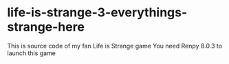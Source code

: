 # life-is-strange-3-everythings-strange-here
This is source code of my fan Life is Strange game
You need Renpy 8.0.3 to launch this game
